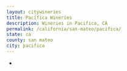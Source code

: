 ```yaml
---
layout: citywineries
title: Pacifica Wineries
description: Wineries in Pacifica, CA
permalink: /california/san-mateo/pacifica/
state: ca
county: san mateo
city: pacifica
---
```

-
